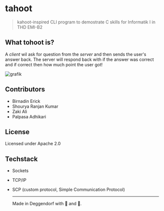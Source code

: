 # tahoot

> kahoot-inspired CLI program to demostrate C skills for Informatik I in THD EMI-B2

## What tohoot is?

A _client_ wil ask for question from the _server_ and then sends the user's answer
back. The server will respond back with if the answer was correct and if correct then
how much point the user got!

![grafik](https://github.com/user-attachments/assets/cd88c276-f42b-4a97-b24a-df0b085401f9)

## Contributors

- Birnadin Erick 
- Shourya Ranjan Kumar
- Zaki Ali
- Palpasa Adhikari

## License

Licensed under Apache 2.0

## Techstack

- Sockets
- TCP/IP
- SCP (custom protocol, Simple Communication Protocol)

  ---

  Made in Deggendorf with 🍺 and 🥨.
